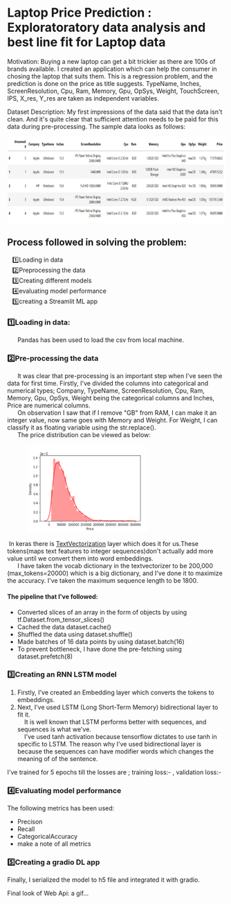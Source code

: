 # Laptop Price Prediction : Exploratoratory data analysis and best line fit for Laptop data

Motivation:
  Buying a new laptop can get a bit trickier as there are 100s of brands available. I created an application which can help the consumer in chosing the laptop that suits them.
  This is a regression problem, and the prediction is done on the price as title suggests. TypeName, Inches, ScreenResolution, Cpu, Ram, Memory, Gpu, OpSys, Weight, TouchScreen, 
  IPS, X_res, Y_res are taken as independent variables.
  
Dataset Description:
  My first impressions of the data said that the data isn't clean. And it's quite clear that sufficient attention needs to be paid for this data during pre-processing.
  The sample data looks as follows:
  
  <img src="https://github.com/ferozqureshi/Laptop-Price-Prediction/blob/main/headlaptop.png" height="200" /> <br/>

## Process followed in solving the problem:
&nbsp; &nbsp;1️⃣Loading in data <br/> 
&nbsp; &nbsp;2️⃣Preprocessing the data <br/> 
&nbsp; &nbsp;3️⃣Creating different models <br/> 
&nbsp; &nbsp;4️⃣evaluating model performance <br/> 
&nbsp; &nbsp;5️⃣creating a Streamlit ML app
	
	
### 1️⃣Loading in data:
&nbsp; &nbsp;&nbsp; &nbsp;Pandas has been used to load the csv from local machine.
### 2️⃣Pre-processing the data
&nbsp; &nbsp;&nbsp; &nbsp;It was clear that pre-processing is an important step when I've seen the data for first time. Firstly, I've divided the columns into
categorical and numerical types; Company, TypeName, ScreenResolution, Cpu, Ram, Memory, Gpu, OpSys, Weight being the categorical columns and Inches, Price are 
numerical columns.<br/>
&nbsp; &nbsp;&nbsp; &nbsp;On observation I saw that if I remove "GB" from RAM, I can 
make it an integer value, now same goes with Memory and Weight. For Weight, I can classify it as floating variable
using the str.replace().<br/>
&nbsp; &nbsp;&nbsp; &nbsp;The price distribution can be viewed as below: <br/><br/>
&nbsp; &nbsp;&nbsp; &nbsp;&nbsp; &nbsp;&nbsp; &nbsp;<img src="https://github.com/ferozqureshi/Laptop-Price-Prediction/blob/main/price_distribution.png" height="200" /> <br/>

&nbsp;In keras there is [TextVectorization](https://www.tensorflow.org/api_docs/python/tf/keras/layers/TextVectorization) layer which does it for us.These tokens(maps text features to integer sequences)don't actually add more value until we convert them into word embeddings.
<br/> 
&nbsp; &nbsp;&nbsp; &nbsp;I have taken the vocab dictionary in the textvectorizer to be 200,000 (max_tokens=20000)
which is a big dictionary, and I've done it to maximize the accuracy. I've taken the maximum sequence length to be 1800.

#### The pipeline that I've followed:
   - Converted slices of an array in the form of objects by using tf.Dataset.from_tensor_slices()
   - Cached the data dataset.cache()
   - Shuffled the data using dataset.shuffle()
   - Made batches of 16 data points by using dataset.batch(16)
   - To prevent bottleneck, I have done the pre-fetching using dataset.prefetch(8)

### 3️⃣Creating an RNN LSTM model
1) Firstly, I've created an Embedding layer which converts the tokens to embeddings.<br/>
2) Next, I've used LSTM (Long Short-Term Memory) bidirectional layer to fit it.<br/>
&nbsp;&nbsp;&nbsp;&nbsp;It is well known that LSTM performs better with
sequences, and sequences is what we've. <br/>
&nbsp;&nbsp;&nbsp;&nbsp;I've used tanh activation because tensorflow dictates to use tanh in specific to LSTM.
 The reason why I've used bidirectional layer is because 
 the sequences can have modifier words which changes the meaning of
of the sentence.

I've trained for 5 epochs till the losses are ; training loss:-  , validation loss:-



### 4️⃣Evaluating model performance
The following metrics has been used:<br/>
   - Precison
   - Recall
   - CategoricalAccuracy
   - make a note of all metrics

### 5️⃣Creating a gradio DL app
Finally, I serialized the model to h5 file
and integrated it with gradio.

Final look of Web Api: a gif...
  
